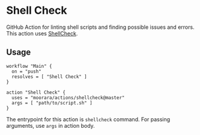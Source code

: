# Shell Check

GitHub Action for linting shell scripts and finding possible issues and errors.
This action uses [ShellCheck](https://github.com/koalaman/shellcheck).

## Usage

```hcl
workflow "Main" {
  on = "push"
  resolves = [ "Shell Check" ]
}

action "Shell Check" {
  uses = "moorara/actions/shellcheck@master"
  args = [ "path/to/script.sh" ]
}
```

The entrypoint for this action is `shellcheck` command.
For passing arguments, use `args` in action body.
